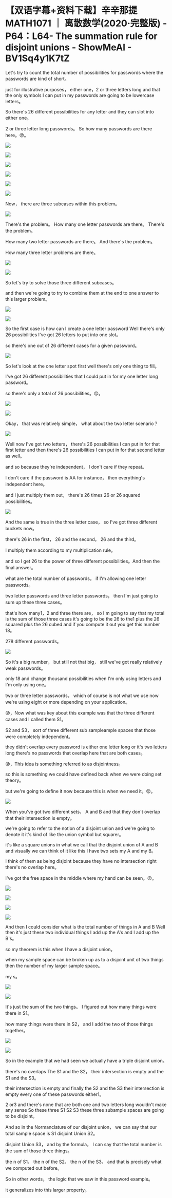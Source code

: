 # 【双语字幕+资料下载】辛辛那提 MATH1071 ｜ 离散数学(2020·完整版) - P64：L64- The summation rule for disjoint unions - ShowMeAI - BV1Sq4y1K7tZ

Let's try to count the total number of possibilities for passwords where the passwords are kind of short。

 just for illustrative purposes， either one，2 or three letters long and that the only symbols I can put in my passwords are going to be lowercase letters。

 So there's 26 different possibilities for any letter and they can slot into either one。

2 or three letter long passwords。 So how many passwords are there here。😡。



![](img/ff0c10902f386d68703af53acbbed615_1.png)

![](img/ff0c10902f386d68703af53acbbed615_2.png)

![](img/ff0c10902f386d68703af53acbbed615_3.png)

![](img/ff0c10902f386d68703af53acbbed615_4.png)

![](img/ff0c10902f386d68703af53acbbed615_5.png)

![](img/ff0c10902f386d68703af53acbbed615_6.png)

Now， there are three subcases within this problem。

![](img/ff0c10902f386d68703af53acbbed615_8.png)

There's the problem。 How many one letter passwords are there。 There's the problem。

 How many two letter passwords are there。 And there's the problem。

 How many three letter problems are there。

![](img/ff0c10902f386d68703af53acbbed615_10.png)

![](img/ff0c10902f386d68703af53acbbed615_11.png)

So let's try to solve those three different subcases。

 and then we're going to try to combine them at the end to one answer to this larger problem。



![](img/ff0c10902f386d68703af53acbbed615_13.png)

![](img/ff0c10902f386d68703af53acbbed615_14.png)

So the first case is how can I create a one letter password Well there's only 26 possibilities I've got 26 letters to put into one slot。

 so there's one out of 26 different cases for a given password。



![](img/ff0c10902f386d68703af53acbbed615_16.png)

So let's look at the one letter spot first well there's only one thing to fill。

 I've got 26 different possibilities that I could put in for my one letter long password。

 so there's only a total of 26 possibilities。😡。

![](img/ff0c10902f386d68703af53acbbed615_18.png)

![](img/ff0c10902f386d68703af53acbbed615_19.png)

Okay， that was relatively simple， what about the two letter scenario？



![](img/ff0c10902f386d68703af53acbbed615_21.png)

Well now I've got two letters， there's 26 possibilities I can put in for that first letter and then there's 26 possibilities I can put in for that second letter as well。

 and so because they're independent， I don't care if they repeat。

 I don't care if the password is AA for instance， then everything's independent here。

 and I just multiply them out， there's 26 times 26 or 26 squared possibilities。



![](img/ff0c10902f386d68703af53acbbed615_23.png)

And the same is true in the three letter case， so I've got three different buckets now。

 there's 26 in the first， 26 and the second， 26 and the third。

 I multiply them according to my multiplication rule。

 and so I get 26 to the power of three different possibilities。And then the final answer。

 what are the total number of passwords， if I'm allowing one letter passwords。

 two letter passwords and three letter passwords， then I'm just going to sum up these three cases。

 that's how many1，2 and three there are， so I'm going to say that my total is the sum of those three cases it's going to be the 26 to the1 plus the 26 squared plus the 26 cubed and if you compute it out you get this number 18。

278 different passwords。

![](img/ff0c10902f386d68703af53acbbed615_25.png)

So it's a big number， but still not that big， still we've got really relatively weak passwords。

 only 18 and change thousand possibilities when I'm only using letters and I'm only using one。

 two or three letter passwords， which of course is not what we use now we're using eight or more depending on your application。

😡，Now what was key about this example was that the three different cases and I called them S1。

 S2 and S3， sort of three different sub sampleample spaces that those were completely independent。

 they didn't overlap every password is either one letter long or it's two letters long there's no passwords that overlap here that are both cases。

😡，This idea is something referred to as disjointness。

 so this is something we could have defined back when we were doing set theory。

 but we're going to define it now because this is when we need it。😡。



![](img/ff0c10902f386d68703af53acbbed615_27.png)

When you've got two different sets， A and B and that they don't overlap that their intersection is empty。

 we're going to refer to the notion of a disjoint union and we're going to denote it it's kind of like the union symbol but squarer。

 it's like a square unions in what we call that the disjoint union of A and B and visually we can think of it like this I have two sets my A and my B。

 I think of them as being disjoint because they have no intersection right there's no overlap here。

 I've got the free space in the middle where my hand can be seen。😡。



![](img/ff0c10902f386d68703af53acbbed615_29.png)

![](img/ff0c10902f386d68703af53acbbed615_30.png)

![](img/ff0c10902f386d68703af53acbbed615_31.png)

![](img/ff0c10902f386d68703af53acbbed615_32.png)

And then I could consider what is the total number of things in A and B Well then it's just these two individual things I add up the A's and I add up the B's。

 so my theorem is this when I have a disjoint union。

 when my sample space can be broken up as to a disjoint unit of two things then the number of my larger sample space。

 my s。

![](img/ff0c10902f386d68703af53acbbed615_34.png)

![](img/ff0c10902f386d68703af53acbbed615_35.png)

It's just the sum of the two things。 I figured out how many things were there in S1。

 how many things were there in S2， and I add the two of those things together。



![](img/ff0c10902f386d68703af53acbbed615_37.png)

![](img/ff0c10902f386d68703af53acbbed615_38.png)

So in the example that we had seen we actually have a triple disjoint union。

 there's no overlaps The S1 and the S2， their intersection is empty and the S1 and the S3。

 their intersection is empty and finally the S2 and the S3 their intersection is empty every one of these passwords either1。

2 or3 and there's none that are both one and two letters long wouldn't make any sense So these three S1 S2 S3 these three subample spaces are going to be disjoint。

And so in the Normanclature of our disjoint union， we can say that our total sample space is S1 disjoint Union S2。

 disjoint Union S3， and by the formula， I can say that the total number is the sum of those three things。

 the n of S1， the n of the S2， the n of the S3， and that is precisely what we computed out before。

So in other words， the logic that we saw in this password example。

 it generalizes into this larger property。